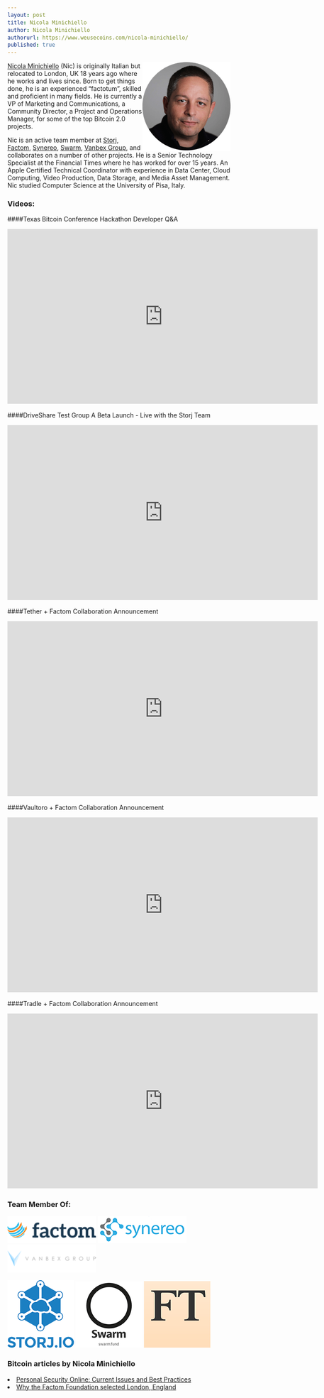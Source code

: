 ```yaml
---
layout: post
title: Nicola Minichiello
author: Nicola Minichiello
authorurl: https://www.weusecoins.com/nicola-minichiello/
published: true
---
```

<img src="/images/nicola-minichiello.png" alt="Nicola Minichiello" align="right"><a title="Nicola Minichiello" href="https://twitter.com/colortwits"  target="_blank">Nicola Minichiello</a> (Nic) is originally Italian but relocated to London, UK 18 years ago where he works and lives since. Born to get things done, he is an experienced “factotum”, skilled and proficient in many fields. He is currently a VP of Marketing and Communications, a Community Director, a Project and Operations Manager, for some of the top Bitcoin 2.0 projects. 

Nic is an active team member at <a href="http://storj.io">Storj</a>, <a href="http://factom.org">Factom</a>, <a href="http://synereo.com">Synereo</a>, <a href="http://swarm.fund">Swarm</a>, <a href="http://vanbex.com">Vanbex Group</a>, and collaborates on a number of other projects. He is a Senior Technology Specialist at the Financial Times where he has worked for over 15 years. An Apple Certified Technical Coordinator with experience in Data Center, Cloud Computing, Video Production, Data Storage, and Media Asset Management. Nic studied Computer Science at the University of Pisa, Italy.


### Videos:

####Texas Bitcoin Conference Hackathon Developer Q&A

<iframe width="700" height="394" src="https://www.youtube.com/embed/jCeufEk888g" frameborder="0" allowfullscreen></iframe>

####DriveShare Test Group A Beta Launch - Live with the Storj Team

<iframe width="700" height="394" src="https://www.youtube.com/embed/BiTFmhKk4ow" frameborder="0" allowfullscreen></iframe>

####Tether + Factom Collaboration Announcement

<iframe width="700" height="394" src="https://www.youtube.com/embed/66cjwAOZoxo" frameborder="0" allowfullscreen></iframe>

####Vaultoro + Factom Collaboration Announcement

<iframe width="700" height="394" src="https://www.youtube.com/embed/ieN2FqNhrrY" frameborder="0" allowfullscreen></iframe>

####Tradle + Factom Collaboration Announcement
<iframe width="700" height="394" src="https://www.youtube.com/embed/3Lpxi262G54" frameborder="0" allowfullscreen></iframe>

### Team Member Of:

<a href="http://factom.org" align="left" target="_blank"><img
 src="/images/factom_logo_small.png" alt="Factom"
 style="border: 0px solid ; width: 200px;"></a> 
 <a href="http://synereo.com" align="middle" target="_blank"><img
 src="/images/synereo_logo.png" alt="Synereo"
 style="border: 0px solid ; width: 200px;"></a> 
 <a href="http://vanbex.com" align="right" target="_blank"><img
 src="/images/vanbexgroup_logo.png" alt="Vanbex Group"
 style="border: 0px solid ; width: 200px;"></a>

 <a href="http://storj.io" align="left" target="_blank"><img
 src="/images/storj_logo.png" alt="Storj"
 style="border: 0px solid ; width: 150px;"></a> <a href="http://swarm.fund" align="middle" target="_blank"><img
 src="/images/swarm_logo.png" alt="Swarm"
 style="border: 0px solid ; width: 150px;"></a> <a href="http://ft.com" align="right" target="_blank"><img
 src="/images/ft_logo.png"  alt="Financial Times"
 style="border: 0px solid ; width: 150px;"></a>
 

### Bitcoin articles by Nicola Minichiello

<li><a href="http://blog.storj.io/post/98182880593/personal-security-online-current-issues-and-best" target="_blank">Personal Security Online: Current Issues and Best Practices</a></li>
<li><a href="http://blog.factom.org/post/116834167784/why-the-factom-foundation-selected-london-england" target="_blank">Why the Factom Foundation selected London, England</a></li>
</ul>
